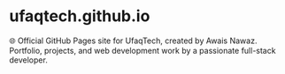 # ufaqtech.github.io
🌐 Official GitHub Pages site for UfaqTech, created by Awais Nawaz. Portfolio, projects, and web development work by a passionate full-stack developer.
